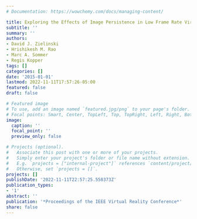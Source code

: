 ```yaml
---
# Documentation: https://wowchemy.com/docs/managing-content/

title: Exploring the Effects of Image Persistence in Low Frame Rate Virtual Environments
subtitle: ''
summary: ''
authors:
- David J. Zielinski
- Hrishikesh M. Rao
- Marc A. Sommer
- Regis Kopper
tags: []
categories: []
date: '2015-01-01'
lastmod: 2022-11-11T17:57:26-05:00
featured: false
draft: false

# Featured image
# To use, add an image named `featured.jpg/png` to your page's folder.
# Focal points: Smart, Center, TopLeft, Top, TopRight, Left, Right, BottomLeft, Bottom, BottomRight.
image:
  caption: ''
  focal_point: ''
  preview_only: false

# Projects (optional).
#   Associate this post with one or more of your projects.
#   Simply enter your project's folder or file name without extension.
#   E.g. `projects = ["internal-project"]` references `content/project/deep-learning/index.md`.
#   Otherwise, set `projects = []`.
projects: []
publishDate: '2022-11-11T22:57:25.558373Z'
publication_types:
- '1'
abstract: ''
publication: '*Proceedings of the IEEE Virtual Reality Conference*'
share: false
---
```

